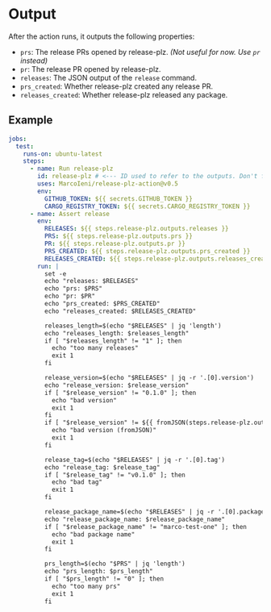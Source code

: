 # Output

After the action runs, it outputs the following properties:

- `prs`: The release PRs opened by release-plz.
  *(Not useful for now. Use `pr` instead)*
- `pr`: The release PR opened by release-plz.
- `releases`: The JSON output of the `release` command.
- `prs_created`: Whether release-plz created any release PR.
- `releases_created`: Whether release-plz released any package.

## Example

```yaml
jobs:
  test:
    runs-on: ubuntu-latest
    steps:
      - name: Run release-plz
        id: release-plz # <--- ID used to refer to the outputs. Don't forget it.
        uses: MarcoIeni/release-plz-action@v0.5
        env:
          GITHUB_TOKEN: ${{ secrets.GITHUB_TOKEN }}
          CARGO_REGISTRY_TOKEN: ${{ secrets.CARGO_REGISTRY_TOKEN }}
      - name: Assert release
        env:
          RELEASES: ${{ steps.release-plz.outputs.releases }}
          PRS: ${{ steps.release-plz.outputs.prs }}
          PR: ${{ steps.release-plz.outputs.pr }}
          PRS_CREATED: ${{ steps.release-plz.outputs.prs_created }}
          RELEASES_CREATED: ${{ steps.release-plz.outputs.releases_created }}
        run: |
          set -e
          echo "releases: $RELEASES"
          echo "prs: $PRS"
          echo "pr: $PR"
          echo "prs_created: $PRS_CREATED"
          echo "releases_created: $RELEASES_CREATED"

          releases_length=$(echo "$RELEASES" | jq 'length')
          echo "releases_length: $releases_length"
          if [ "$releases_length" != "1" ]; then
            echo "too many releases"
            exit 1
          fi

          release_version=$(echo "$RELEASES" | jq -r '.[0].version')
          echo "release_version: $release_version"
          if [ "$release_version" != "0.1.0" ]; then
            echo "bad version"
            exit 1
          fi
          if [ "$release_version" != ${{ fromJSON(steps.release-plz.outputs.releases)[0].version }} ]; then
            echo "bad version (fromJSON)"
            exit 1
          fi

          release_tag=$(echo "$RELEASES" | jq -r '.[0].tag')
          echo "release_tag: $release_tag"
          if [ "$release_tag" != "v0.1.0" ]; then
            echo "bad tag"
            exit 1
          fi

          release_package_name=$(echo "$RELEASES" | jq -r '.[0].package_name')
          echo "release_package_name: $release_package_name"
          if [ "$release_package_name" != "marco-test-one" ]; then
            echo "bad package name"
            exit 1
          fi

          prs_length=$(echo "$PRS" | jq 'length')
          echo "prs_length: $prs_length"
          if [ "$prs_length" != "0" ]; then
            echo "too many prs"
            exit 1
          fi
```
